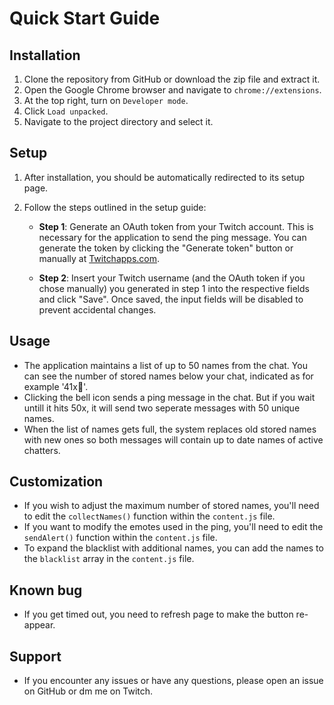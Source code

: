 # Quick Start Guide

## Installation

1. Clone the repository from GitHub or download the zip file and extract it.
2. Open the Google Chrome browser and navigate to `chrome://extensions`.
3. At the top right, turn on `Developer mode`.
4. Click `Load unpacked`.
5. Navigate to the project directory and select it.

## Setup

1. After installation, you should be automatically redirected to its setup page.
2. Follow the steps outlined in the setup guide:

   - **Step 1**: Generate an OAuth token from your Twitch account. This is necessary for the application to send the ping message. You can generate the token by clicking the "Generate token" button or manually at [Twitchapps.com](https://twitchapps.com/tmi/).

   - **Step 2**: Insert your Twitch username (and the OAuth token if you chose manually) you generated in step 1 into the respective fields and click "Save". Once saved, the input fields will be disabled to prevent accidental changes.

## Usage

- The application maintains a list of up to 50 names from the chat. You can see the number of stored names below your chat, indicated as for example '41x🔔'.
- Clicking the bell icon sends a ping message in the chat. But if you wait untill it hits 50x, it will send two seperate messages with 50 unique names.
- When the list of names gets full, the system replaces old stored names with new ones so both messages will contain up to date names of active chatters.

## Customization

- If you wish to adjust the maximum number of stored names, you'll need to edit the `collectNames()` function within the `content.js` file.
- If you want to modify the emotes used in the ping, you'll need to edit the `sendAlert()` function within the `content.js` file.
- To expand the blacklist with additional names, you can add the names to the `blacklist` array in the `content.js` file.

## Known bug

- If you get timed out, you need to refresh page to make the button re-appear.

## Support

- If you encounter any issues or have any questions, please open an issue on GitHub or dm me on Twitch.
